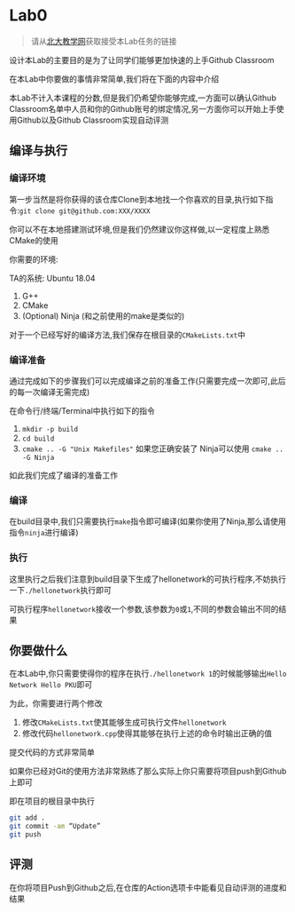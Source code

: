 # Lab0

> 请从[北大教学网](https://course.pku.edu.cn)获取接受本Lab任务的链接 

设计本Lab的主要目的是为了让同学们能够更加快速的上手Github Classroom

在本Lab中你要做的事情非常简单,我们将在下面的内容中介绍

本Lab不计入本课程的分数,但是我们仍希望你能够完成,一方面可以确认Github Classroom名单中人员和你的Github账号的绑定情况,另一方面你可以开始上手使用Github以及Github Classroom实现自动评测

## 编译与执行

### 编译环境

第一步当然是将你获得的该仓库Clone到本地找一个你喜欢的目录,执行如下指令:`git clone git@github.com:XXX/XXXX`

你可以不在本地搭建测试环境,但是我们仍然建议你这样做,以一定程度上熟悉CMake的使用

你需要的环境:

TA的系统: Ubuntu 18.04

1. G++
2. CMake
3. (Optional) Ninja (和之前使用的make是类似的)

对于一个已经写好的编译方法,我们保存在根目录的`CMakeLists.txt`中

### 编译准备

通过完成如下的步骤我们可以完成编译之前的准备工作(只需要完成一次即可,此后的每一次编译无需完成)

在命令行/终端/Terminal中执行如下的指令

1. `mkdir -p build`
2. `cd build`
3. `cmake .. -G "Unix Makefiles"` 如果您正确安装了 Ninja可以使用 `cmake .. -G Ninja`

如此我们完成了编译的准备工作

### 编译

在build目录中,我们只需要执行`make`指令即可编译(如果你使用了Ninja,那么请使用指令`ninja`进行编译)

### 执行

这里执行之后我们注意到build目录下生成了hellonetwork的可执行程序,不妨执行一下`./hellonetwork`执行即可

可执行程序`hellonetwork`接收一个参数,该参数为`0`或`1`,不同的参数会输出不同的结果

## 你要做什么

在本Lab中,你只需要使得你的程序在执行`./hellonetwork 1`的时候能够输出`Hello Network Hello PKU`即可

为此，你需要进行两个修改

1. 修改`CMakeLists.txt`使其能够生成可执行文件`hellonetwork`
2. 修改代码`hellonetwork.cpp`使得其能够在执行上述的命令时输出正确的值

提交代码的方式非常简单

如果你已经对Git的使用方法非常熟练了那么实际上你只需要将项目push到Github上即可

即在项目的根目录中执行

``` bash
git add .
git commit -am “Update”
git push
```

## 评测

在你将项目Push到Github之后,在仓库的Action选项卡中能看见自动评测的进度和结果
